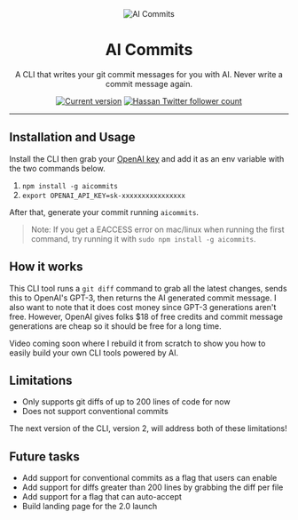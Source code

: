 <div align="center">
  <div>
    <img src="https://raw.githubusercontent.com/Nutlope/aicommits/main/screenshot.png?token=GHSAT0AAAAAABPRWK4L2SO2P7OQARQ3YCF6Y7K3XWA" alt="AI Commits"/>
    <h1 align="center">AI Commits</h1>
  </div>
	<p>A CLI that writes your git commit messages for you with AI. Never write a commit message again.</p>
	<a href="https://www.npmjs.com/package/aicommits"><img src="https://img.shields.io/npm/v/aicommits" alt="Current version"></a>
  <a href="https://twitter.com/nutlope">
    <img src="https://img.shields.io/twitter/follow/nutlope?style=flat&label=nutlope&logo=twitter&color=0bf&logoColor=fff" alt="Hassan Twitter follower count" />
  </a>
</div>

---

## Installation and Usage

Install the CLI then grab your [OpenAI key](https://openai.com/api/) and add it as an env variable with the two commands below.

1. `npm install -g aicommits`
2. `export OPENAI_API_KEY=sk-xxxxxxxxxxxxxxxx`

After that, generate your commit running `aicommits`.

> Note: If you get a EACCESS error on mac/linux when running the first command, try running it with `sudo npm install -g aicommits`.

## How it works

This CLI tool runs a `git diff` command to grab all the latest changes, sends this to OpenAI's GPT-3, then returns the AI generated commit message. I also want to note that it does cost money since GPT-3 generations aren't free. However, OpenAI gives folks $18 of free credits and commit message generations are cheap so it should be free for a long time.

Video coming soon where I rebuild it from scratch to show you how to easily build your own CLI tools powered by AI.

## Limitations

- Only supports git diffs of up to 200 lines of code for now
- Does not support conventional commits

The next version of the CLI, version 2, will address both of these limitations!

## Future tasks

- Add support for conventional commits as a flag that users can enable
- Add support for diffs greater than 200 lines by grabbing the diff per file
- Add support for a flag that can auto-accept
- Build landing page for the 2.0 launch
